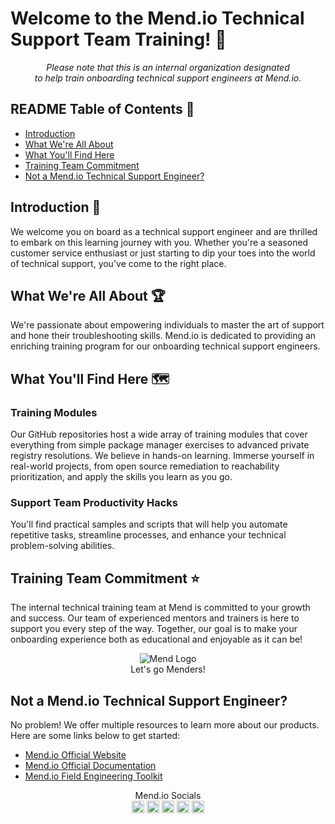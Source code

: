 # Welcome to the Mend.io Technical Support Team Training! 🚀

<p align="center">
 <em>Please note that this is an internal organization designated 
  <br>
  to help train onboarding technical support engineers at Mend.io.</em>
</p>

## README Table of Contents 📑
- [Introduction](#introduction-)
- [What We're All About](#what-were-all-about-)
- [What You'll Find Here](#what-youll-find-here-%EF%B8%8F)
- [Training Team Commitment](#training-team-commitment-)
- [Not a Mend.io Technical Support Engineer?](#not-a-mend.io-technical-support-engineer-?)

## Introduction 👋
We welcome you on board as a technical support engineer and are thrilled to embark on this learning journey with you. Whether you're a seasoned customer service enthusiast or just starting to dip your toes into the world of technical support, you've come to the right place.

## What We're All About 🏆
We're passionate about empowering individuals to master the art of support and hone their troubleshooting skills. Mend.io is dedicated to providing an enriching training program for our onboarding technical support engineers.

## What You'll Find Here 🗺️

### Training Modules
Our GitHub repositories host a wide array of training modules that cover everything from simple package manager exercises to advanced private registry resolutions. We believe in hands-on learning. Immerse yourself in real-world projects, from open source remediation to reachability prioritization, and apply the skills you learn as you go.

### Support Team Productivity Hacks
You'll find practical samples and scripts that will help you automate repetitive tasks, streamline processes, and enhance your technical problem-solving abilities.

## Training Team Commitment ⭐
The internal technical training team at Mend is committed to your growth and success. Our team of experienced mentors and trainers is here to support you every step of the way. Together, our goal is to make your onboarding  experience both as educational and enjoyable as it can be!
 
<p align="center">
 <img src="https://github.com/Mend-Support-Training/.github/assets/90346290/382082e2-7e09-4b0a-a84c-344f9bcd0aad" alt="Mend Logo">
 <br>
 Let's go Menders!
</p>

## Not a Mend.io Technical Support Engineer?
No problem! We offer multiple resources to learn more about our products. Here are some links below to get started:
- [Mend.io Official Website](https://www.mend.io/)
- [Mend.io Official Documentation](https://docs.mend.io/)
- [Mend.io Field Engineering Toolkit](https://github.com/mend-toolkit)

<p align="center">
 Mend.io Socials
 <br>
 <a href="https://linkedin.com/company/mend-io"><img src="https://github.com/gauravghongde/social-icons/blob/master/PNG/Color/LinkedIN.png" alt="LinkedIn" style="width: 20px; height: 20px;"></a>
 <a href="https://www.facebook.com/mendappsec"><img src="https://github.com/gauravghongde/social-icons/blob/master/PNG/Color/Facebook.png" alt="Facebook"  style="width: 20px; height: 20px;"></a>
 <a href="https://www.instagram.com/mend_io_"><img src="https://github.com/gauravghongde/social-icons/blob/master/PNG/Color/Instagram.png" alt="Instagram"  style="width: 20px; height: 20px;"></a>
 <a href="https://www.twitter.com/mend_io"><img src="https://github.com/gauravghongde/social-icons/blob/master/PNG/Color/Twitter.png" alt="Twitter"  style="width: 20px; height: 20px;"></a>
 <a href="https://www.youtube.com/c/Mend_io"><img src="https://github.com/gauravghongde/social-icons/blob/master/PNG/Color/Youtube.png" alt="YouTube"  style="width: 20px; height: 20px;"></a>
</p>
 
